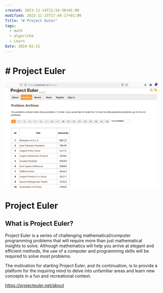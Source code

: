 ```yaml
---
created: 2023-11-14T21:54:38+01:00
modified: 2023-11-25T17:44:17+01:00
Title: "# Project Euler"
tags:
  - math
  - algorithm
  - Learn
Date: 2024-02-21
---
```



# # Project Euler

![](_asset/2023-11-14_projecteuler_image_1.png)

# Project Euler
## What is Project Euler?

Project Euler is a series of challenging mathematical/computer programming problems that will require more than just mathematical insights to solve. Although mathematics will help you arrive at elegant and efficient methods, the use of a computer and programming skills will be required to solve most problems.  
  
The motivation for starting Project Euler, and its continuation, is to provide a platform for the inquiring mind to delve into unfamiliar areas and learn new concepts in a fun and recreational context.

https://projecteuler.net/about
